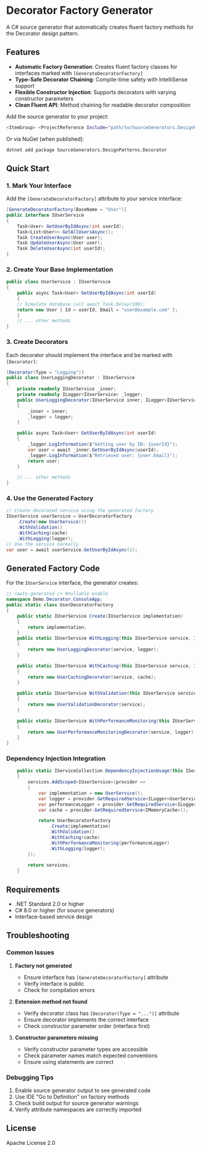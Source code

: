 # Decorator Factory Generator

A C# source generator that automatically creates fluent factory methods for the Decorator design pattern.

## Features

- **Automatic Factory Generation**: Creates fluent factory classes for interfaces marked with `[GenerateDecoratorFactory]`
- **Type-Safe Decorator Chaining**: Compile-time safety with IntelliSense support
- **Flexible Constructor Injection**: Supports decorators with varying constructor parameters
- **Clean Fluent API**: Method chaining for readable decorator composition

Add the source generator to your project:
```bash
<ItemGroup> <ProjectReference Include="path/to/SourceGenerators.DesignPatterns.Decorator.csproj" OutputItemType="Analyzer" ReferenceOutputAssembly="false" /> </ItemGroup>
```

Or via NuGet (when published): 
```bash
dotnet add package SourceGenerators.DesignPatterns.Decorator
```


## Quick Start

### 1. Mark Your Interface

Add the `[GenerateDecoratorFactory]` attribute to your service interface:
```csharp
[GenerateDecoratorFactory(BaseName = "User")] 
public interface IUserService 
{ 
	Task<User> GetUserByIdAsync(int userId); 
	Task<List<User>> GetAllUsersAsync(); 
	Task CreateUserAsync(User user); 
	Task UpdateUserAsync(User user); 
	Task DeleteUserAsync(int userId);
}
```

### 2. Create Your Base Implementation
```csharp
public class UserService : IUserService 
{ 
	public async Task<User> GetUserByIdAsync(int userId) 
	{ 
	// Simulate database call await Task.Delay(100); 
	return new User { Id = userId, Email = "user@example.com" }; 
	}
	// ... other methods
}
```

### 3. Create Decorators

Each decorator should implement the interface and be marked with `[Decorator]`:
```csharp
[Decorator(Type = "Logging")] 
public class UserLoggingDecorator : IUserService 
{
	private readonly IUserService _inner;
	private readonly ILogger<IUserService> _logger;
	public UserLoggingDecorator(IUserService inner, ILogger<IUserService> logger)
	{
		_inner = inner;
		_logger = logger;
	}

	public async Task<User> GetUserByIdAsync(int userId)
	{
		_logger.LogInformation($"Getting user by ID: {userId}");
		var user = await _inner.GetUserByIdAsync(userId);
		_logger.LogInformation($"Retrieved user: {user.Email}");
		return user;
	}

	// ... other methods
}
```

### 4. Use the Generated Factory
```csharp
// Create decorated service using the generated factory 
IUserService userService = UserDecoratorFactory 
	.Create(new UserService())
	.WithValidation() 
	.WithCaching(cache) 
	.WithLogging(logger);
// Use the service normally 
var user = await userService.GetUserByIdAsync(1);
```

## Generated Factory Code

For the `IUserService` interface, the generator creates:
```csharp
// <auto-generated /> #nullable enable
namespace Demo.Decorator.ConsoleApp;
public static class UserDecoratorFactory 
{ 
	public static IUserService Create(IUserService implementation) 
	{ 
		return implementation; 
	}
	public static IUserService WithLogging(this IUserService service, ILogger<IUserService> logger)
	{
		return new UserLoggingDecorator(service, logger);
	}

	public static IUserService WithCaching(this IUserService service, IMemoryCache cache)
	{
		return new UserCachingDecorator(service, cache);
	}

	public static IUserService WithValidation(this IUserService service)
	{
		return new UserValidationDecorator(service);
	}

	public static IUserService WithPerformanceMonitoring(this IUserService service, ILogger<UserPerformanceMonitoringDecorator> logger)
	{
		return new UserPerformanceMonitoringDecorator(service, logger);
	}
}
```

### Dependency Injection Integration
```csharp
	public static IServiceCollection DependencyInjectionUsage(this IServiceCollection services)
	{
		services.AddScoped<IUserService>(provider =>
		{
			var implementation = new UserService();
			var logger = provider.GetRequiredService<ILogger<UserService>>();
			var performanceLogger = provider.GetRequiredService<ILogger<UserPerformanceMonitoringDecorator>>();
			var cache = provider.GetRequiredService<IMemoryCache>();

			return UserDecoratorFactory
				.Create(implementation)
				.WithValidation()
				.WithCaching(cache)
				.WithPerformanceMonitoring(performanceLogger)
				.WithLogging(logger);
		});
		
		return services;
	}
```

## Requirements

- .NET Standard 2.0 or higher
- C# 8.0 or higher (for source generators)
- Interface-based service design

## Troubleshooting

### Common Issues

1. **Factory not generated**
   - Ensure interface has `[GenerateDecoratorFactory]` attribute
   - Verify interface is public
   - Check for compilation errors

2. **Extension method not found**
   - Verify decorator class has `[Decorator(Type = "...")]` attribute
   - Ensure decorator implements the correct interface
   - Check constructor parameter order (interface first)

3. **Constructor parameters missing**
   - Verify constructor parameter types are accessible
   - Check parameter names match expected conventions
   - Ensure using statements are correct

### Debugging Tips

1. Enable source generator output to see generated code
2. Use IDE "Go to Definition" on factory methods
3. Check build output for source generator warnings
4. Verify attribute namespaces are correctly imported

## License

Apache License 2.0
